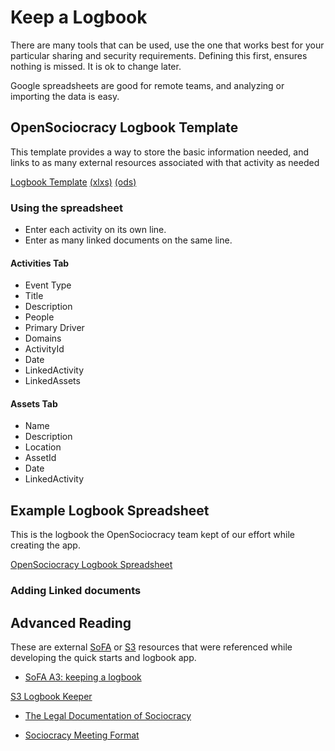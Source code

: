 # Keep a Logbook

There are many tools that can be used, use the one that works best for your particular sharing and security requirements. Defining this first, ensures nothing is missed. It is ok to change later.

Google spreadsheets are good for remote teams, and analyzing or importing the data is easy.


## OpenSociocracy Logbook Template

This template provides a way to store the basic information needed, and links to as many external resources associated with that activity as needed

[Logbook Template](https://docs.google.com/spreadsheets/d/1wDLh4SmS_pm4vlQjyq3_vKbZzlFBQX8b-beUc88zt28/edit?usp=sharing) [(xlxs)]()  [(ods)]()

### Using the spreadsheet

* Enter each activity on its own line.
* Enter as many linked documents on the same line.

#### Activities Tab

* Event Type
* Title
* Description
* People
* Primary Driver
* Domains
* ActivityId
* Date
* LinkedActivity
* LinkedAssets

#### Assets Tab

* Name
* Description
* Location
* AssetId
* Date
* LinkedActivity

## Example Logbook Spreadsheet

This is the logbook the OpenSociocracy team kept of our effort while creating the app.

[OpenSociocracy Logbook Spreadsheet](https://docs.google.com/spreadsheets/d/187npLffOsToKsqKS2StsbKMmr3FWlRXvMeXewvuCia4/edit?usp=sharing)


### Adding Linked documents

## Advanced Reading

These are external [SoFA](/glossary/#sofa) or [S3](/glossary/#s3) resources that were referenced while developing the quick starts and logbook app.

* [SoFA A3: keeping a logbook](https://www.sociocracyforall.org/badge-a3/)

[S3 Logbook Keeper](https://patterns.sociocracy30.org/logbook-keeper.html)

* [The Legal Documentation of Sociocracy](https://www.sociocracyforall.org/the-legal-documentation-of-sociocracy/)

* [Sociocracy Meeting Format](https://www.sociocracyforall.org/meeting-format/)
